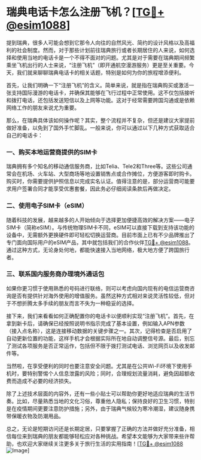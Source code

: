 # 瑞典电话卡怎么注册飞机？[[TG💪+ @esim1088](https://t.me/s/esim1088)]

提到瑞典，很多人可能会想到它那令人向往的自然风光、简约的设计风格以及高福利的社会制度。然而，对于那些计划前往瑞典旅行或者长期居住的人来说，如何选择和使用当地的电话卡是一个不得不面对的问题。尤其是对于需要在瑞典期间频繁乘坐飞机出行的人士来说，“注册飞机”（即开通航空漫游服务）更是至关重要。今天，我们就来聊聊瑞典电话卡的相关话题，特别是如何为你的旅程增添便利。

首先，让我们明确一下“注册飞机”的含义。简单来说，就是指在瑞典购买或激活一张支持国际漫游的电话卡，并确保其能够在飞行过程中正常使用。这不仅包括接听和拨打电话，还包括发送短信以及上网等功能。这对于经常需要跨国沟通或是依赖网络工作的朋友来说尤为重要。

那么，在瑞典具体该如何操作呢？其实，整个流程并不复杂，但还是建议大家提前做好准备，以免到了国外手忙脚乱。一般来说，你可以通过以下几种方式获取适合自己的电话卡：

### 一、购买本地运营商提供的SIM卡

瑞典拥有多个知名的移动通信服务商，比如Telia、Tele2和Three等。这些公司通常会在机场、火车站、大型商场等地设置销售点或合作摊位，方便游客即时购卡。购买时，你需要提供护照信息以完成实名认证。值得注意的是，部分运营商可能要求用户签署合同才能享受优惠套餐，因此务必仔细阅读条款后再做决定。

### 二、使用电子SIM卡（eSIM）

随着科技的发展，越来越多的人开始倾向于选择更加便捷高效的解决方案——电子SIM卡（简称eSIM）。与传统物理SIM卡不同，eSIM可以直接下载到支持该功能的设备中，无需额外更换硬件即可轻松切换运营商。目前市面上已有不少品牌推出了专门面向国际用户的eSIM产品，其中就包括我们的合作伙伴[TG💪+ @esim1088](https://t.me/s/esim1088)。通过这种方式，无论身处何地，都能快速接入当地网络，极大地方便了跨国旅行者。

### 三、联系国内服务商办理境外通话包

如果你更习惯于使用熟悉的号码进行联络，则可以考虑向国内现有的电信运营商咨询是否有提供针对海外使用的增值服务。虽然这种方式相对来说灵活性较低，但对于不想折腾太多手续的朋友而言不失为一种稳妥的选择。

接下来，我们来看看如何正确配置你的电话卡以便顺利实现“注册飞机”。首先，在拿到新卡后，请确保已经按照说明书指示完成了基本设置，例如输入APN参数（接入点名称），这是连接移动数据的关键步骤之一。其次，记得检查是否启用了自动更新位置的功能，这样手机才会根据实际所在地自动调整信号源。最后，别忘了测试各项服务是否正常运作，包括但不限于拨打测试电话、浏览网页以及收发邮件等。

当然啦，在享受便利的同时也要注意安全问题。尤其是在公共Wi-Fi环境下使用手机时，要特别警惕个人信息泄露的风险；同时，合理规划流量消耗，避免因超额收费而造成不必要的经济损失。

除了上述技术层面的内容外，还有一些小贴士可以帮助你更好地适应瑞典的生活节奏。比如，尽量熟悉当地的文化习俗，尊重他人隐私；保持良好的卫生习惯，特别是在疫情期间更要注意防护措施；另外，由于瑞典气候较为寒冷潮湿，建议随身携带保暖衣物及防潮用品。

总之，无论是短期访问还是长期定居，只要掌握了正确的方法并做好充分准备，相信每位来到瑞典的朋友都能够轻松应对各种挑战。希望本文能够为大家带来些许帮助，也欢迎大家继续关注更多关于旅行生活的实用指南！[[TG💪+ @esim1088](https://t.me/s/esim1088) ![Image](https://i.postimg.cc/4NQfJmqS/Snipaste-2025-05-13-00-14-12.png)]